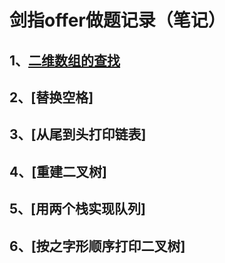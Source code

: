 
剑指offer做题记录（笔记）
======================
1、[二维数组的查找](https://github.com/Yunfanzhilu/-offer-/blob/master/%E4%BA%8C%E7%BB%B4%E6%95%B0%E7%BB%84%E7%9A%84%E6%9F%A5%E6%89%BE.txt)
-----------------------
2、[替换空格]
-----------------------
3、[从尾到头打印链表]
-----------------------
4、[重建二叉树]
--------------------
5、[用两个栈实现队列]
------------------
6、[按之字形顺序打印二叉树]
-----------------------
